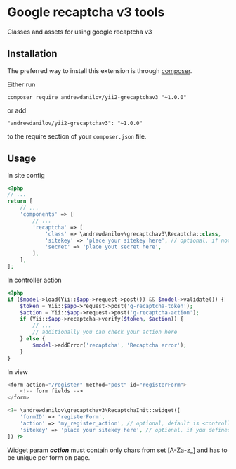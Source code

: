 Google recaptcha v3 tools
===================
Classes and assets for using google recaptcha v3

Installation
------------

The preferred way to install this extension is through [composer](http://getcomposer.org/download/).

Either run

```
composer require andrewdanilov/yii2-grecaptchav3 "~1.0.0"
```

or add

```
"andrewdanilov/yii2-grecaptchav3": "~1.0.0"
```

to the require section of your `composer.json` file.


Usage
-----

In site config
```php
<?php
// ...
return [
	// ...
	'components' => [
		// ...
		'recaptcha' => [
			'class' => \andrewdanilov\grecaptchav3\Recaptcha::class,
			'sitekey' => 'place your sitekey here', // optional, if not set, you need to define it in widget config
			'secret' => 'place yout secret here',
		],
	],
];
```

In controller action
```php
<?php
if ($model->load(Yii::$app->request->post()) && $model->validate()) {
	$token = Yii::$app->request->post('g-recaptcha-token');
	$action = Yii::$app->request->post('g-recaptcha-action');
	if (Yii::$app->recaptcha->verify($token, $action)) {
		// ...
		// additionally you can check your action here
	} else {
		$model->addError('recaptcha', 'Recaptcha error');
	}
}
```

In view
```php
<form action="/register" method="post" id="registerForm">
	<!-- form fields -->
</form>

<?= \andrewdanilov\grecaptchav3\RecaptchaInit::widget([
	'formID' => 'registerForm',
	'action' => 'my_register_action', // optional, default is <controller_id>_<action_id>_<widget_id>
	'sitekey' => 'place your sitekey here', // optional, if you defined sitekey in component config
]) ?>
```

Widget param ___action___ must contain only chars from set [A-Za-z_] and has to be unique per form on page.